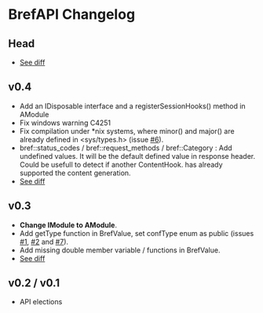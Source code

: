 BrefAPI Changelog
=================

Head
----
*  [See diff](https://github.com/bref/bref-api/compare/v0.4...master)

v0.4
----
*  Add an IDisposable interface and a registerSessionHooks() method in AModule
*  Fix windows warning C4251
*  Fix compilation under *nix systems, where minor() and
   major() are already defined in <sys/types.h> (issue
   [#6](https://github.com/bref/bref-api/issues/6)).
*  bref::status_codes / bref::request_methods / bref::Category : Add undefined
   values. It will be the default defined value in response header. Could be
   usefull to detect if another ContentHook.
   has already supported the content generation.
*  [See diff](https://github.com/bref/bref-api/compare/v0.3...v0.4)

v0.3
----
*  **Change IModule to AModule**.
*  Add getType function in BrefValue, set confType enum as public (issues
   [#1](https://github.com/bref/bref-api/pull/1),
   [#2](https://github.com/bref/bref-api/pull/2) and
   [#7](https://github.com/bref/bref-api/pull/7)).
*  Add missing double member variable / functions in BrefValue.
*  [See diff](https://github.com/bref/bref-api/compare/v0.2...v0.3)

v0.2 / v0.1
-----------
*  API elections